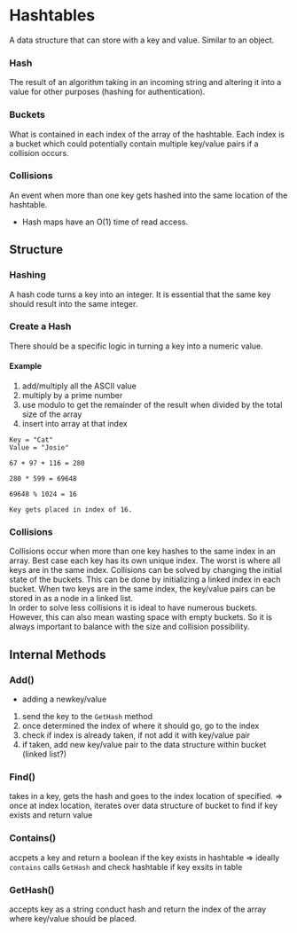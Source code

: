 # Hashtables
A data structure that can store with a key and value. Similar to an object.

### Hash
The result of an algorithm taking in an incoming string and altering it into a value for other purposes (hashing for authentication).
### Buckets
What is contained in each index of the array of the hashtable. Each index is a bucket which could potentially contain multiple key/value pairs if a collision occurs.
### Collisions
An event when more than one key gets hashed into the same location of the hashtable.   

* Hash maps have an O(1) time of read access.

## Structure
### Hashing
A hash code turns a key into an integer. It is essential that the same key should result into the same integer. 

### Create a Hash
There should be a specific logic in turning a key into a numeric value.
#### Example
1. add/multiply all the ASCII value
2. multiply by a prime number
3. use modulo to get the remainder of the result when divided by the total size of the array
4. insert into array at that index
```
Key = "Cat"
Value = "Josie"

67 + 97 + 116 = 280

280 * 599 = 69648

69648 % 1024 = 16

Key gets placed in index of 16. 
```
### Collisions
Collisions occur when more than one key hashes to the same index in an array. Best case each key has its own unique index. The worst is where all keys are in the same index. 
Collisions can be solved by changing the initial state of the buckets. This can be done by initializing a linked index in each bucket. When two keys are in the same index, 
the key/value pairs can be stored in as a node in a linked list.  
In order to solve less collisions it is ideal to have numerous buckets. However, this can also mean wasting space with empty buckets. So it is always important to balance 
with the size and collision possibility.

## Internal Methods
### Add()
- adding a newkey/value
1. send the key to the `GetHash` method
2. once determined the index of where it should go, go to the index
3. check if index is already taken, if not add it with key/value pair
4. if taken, add new key/value pair to the data structure within bucket (linked list?)

### Find()
takes in a key, gets the hash and goes to the index location of specified. => once at index location, iterates over data structure of bucket to find if key exists and return value

### Contains()
accpets a key and return a boolean if the key exists in hashtable => ideally `contains` calls `GetHash` and check hashtable if key exsits in table

### GetHash()
accepts key as a string conduct hash and return the index of the array where key/value should be placed.


